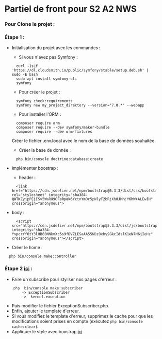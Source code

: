 # Partiel de front pour S2 A2 NWS

### Pour Clone le projet :

### Étape 1 : <br>
  - Initialisation du projet avec les commandes : <br>
      - Si vous n'avez pas Symfony : <br>
      ```
        curl -1sLf 'https://dl.cloudsmith.io/public/symfony/stable/setup.deb.sh' | sudo -E bash
        sudo apt install symfony-cli
        symfony
      ```
    
    - Pour créer le projet : <br>
    ```
      symfony check:requirements
      symfony new my_project_directory --version="7.0.*" --webapp
    ```

    - Pour installer l'ORM : <br>
    ```
      composer require orm
      composer require --dev symfony/maker-bundle
      composer require --dev orm-fixtures
    ```
      Créer le fichier .env.local avec le nom de la base de données souhaitée.<br>
    - Créer la base de donnée :
    ```
      php bin/console doctrine:database:create
    ```
- implémenter boostrap : 
  - header :
  ```
    <link href="https://cdn.jsdelivr.net/npm/bootstrap@5.3.3/dist/css/bootstrap.min.css" rel="stylesheet" integrity="sha384-QWTKZyjpPEjISv5WaRU9OFeRpok6YctnYmDr5pNlyT2bRjXh0JMhjY6hW+ALEwIH" crossorigin="anonymous">
  ```
- body :
  ```
    <script src="https://cdn.jsdelivr.net/npm/bootstrap@5.3.3/dist/js/bootstrap.bundle.min.js" integrity="sha384-YvpcrYf0tY3lHB60NNkmXc5s9fDVZLESaAA55NDzOxhy9GkcIdslK1eN7N6jIeHz" crossorigin="anonymous"></script>
  ```
- Créer le home : 
```
  php bin/console make:controller
```

### Étape 2 [ici](https://github.com/Adambizien/partiel-back/blob/main/src/EventSubscriber/ExceptionSubscriber.php) : <br>
  - Faire un subscribe pour styliser nos pages d'erreur : <br>
```
    php  bin/console make:subscriber
        -> ExceptionSubscriber
        ->  kernel.exception
```
  - Puis modifier le fichier ExceptionSubscriber.php.<br>
  - Enfin, ajouter le template d'erreur.
  - Si vous modifiez le template d'erreur, supprimez le cache pour que les modifications soient prises en compte (exécutez ``` php bin/console cache:clear ```).
- Appliquer le style avec boostrap [ici](https://github.com/Adambizien/partiel-back/blob/main/templates/error.html.twig)
    
